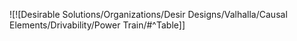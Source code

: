 ![![Desirable Solutions/Organizations/Desir Designs/Valhalla/Causal Elements/Drivability/Power Train/#^Table]]